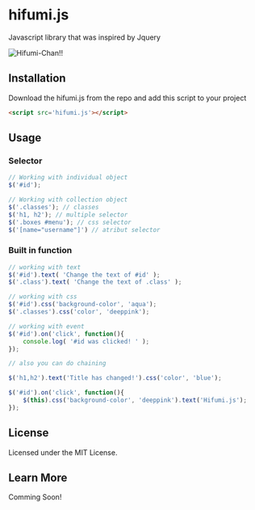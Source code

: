 # hifumi.js
Javascript library that was inspired by Jquery 

![Hifumi-Chan!!](http://68.media.tumblr.com/b0dde3d5f5763a0d8a72455b5ee681bc/tumblr_ocoo0q5xV31s5f9ado2_540.gif)

## Installation
Download the hifumi.js from the repo and add this script to your project
```html
<script src='hifumi.js'></script>
```

## Usage
### Selector
```js
// Working with individual object
$('#id'); 

// Working with collection object
$('.classes'); // classes
$('h1, h2'); // multiple selector
$('.boxes #menu'); // css selector
$('[name="username"]') // atribut selector
```

### Built in function
```js
// working with text
$('#id').text( 'Change the text of #id' );
$('.class').text( 'Change the text of .class' );

// working with css
$('#id').css('background-color', 'aqua');
$('.classes').css('color', 'deeppink');

// working with event
$('#id').on('click', function(){
	console.log( '#id was clicked! ' );
});

// also you can do chaining

$('h1,h2').text('Title has changed!').css('color', 'blue');

$('#id').on('click', function(){
	$(this).css('background-color', 'deeppink').text('Hifumi.js');
});
```

## License
Licensed under the MIT License. 

## Learn More
Comming Soon!








